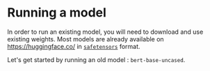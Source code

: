 # Running a model


In order to run an existing model, you will need to download and use existing weights.
Most models are already available on https://huggingface.co/ in [`safetensors`](https://github.com/huggingface/safetensors) format.

Let's get started by running an old model : `bert-base-uncased`.
